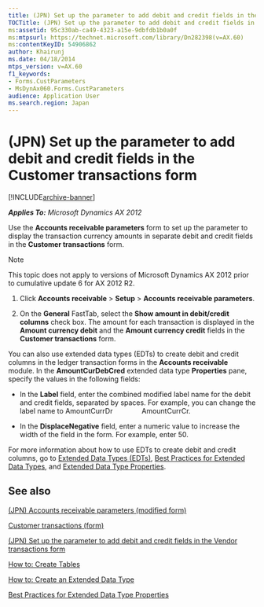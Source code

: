 ```yaml
---
title: (JPN) Set up the parameter to add debit and credit fields in the Customer transactions form
TOCTitle: (JPN) Set up the parameter to add debit and credit fields in the Customer transactions form
ms:assetid: 95c330ab-ca49-4323-a15e-9dbfdb1b0a0f
ms:mtpsurl: https://technet.microsoft.com/library/Dn282398(v=AX.60)
ms:contentKeyID: 54906862
author: Khairunj
ms.date: 04/18/2014
mtps_version: v=AX.60
f1_keywords:
- Forms.CustParameters
- MsDynAx060.Forms.CustParameters
audience: Application User
ms.search.region: Japan
---
```


# (JPN) Set up the parameter to add debit and credit fields in the Customer transactions form 


[!INCLUDE[archive-banner](includes/archive-banner.md)]


_**Applies To:** Microsoft Dynamics AX 2012_

Use the **Accounts receivable parameters** form to set up the parameter to display the transaction currency amounts in separate debit and credit fields in the **Customer transactions** form.


> [!NOTE]
> <P>This topic does not apply to versions of Microsoft Dynamics AX 2012 prior to cumulative update 6 for AX 2012 R2.</P>



1.  Click **Accounts receivable** \> **Setup** \> **Accounts receivable parameters**.

2.  On the **General** FastTab, select the **Show amount in debit/credit columns** check box. The amount for each transaction is displayed in the **Amount currency debit** and the **Amount currency credit** fields in the **Customer transactions** form.

You can also use extended data types (EDTs) to create debit and credit columns in the ledger transaction forms in the **Accounts receivable** module. In the **AmountCurDebCred** extended data type **Properties** pane, specify the values in the following fields:

  - In the **Label** field, enter the combined modified label name for the debit and credit fields, separated by spaces. For example, you can change the label name to AmountCurrDr               AmountCurrCr.

  - In the **DisplaceNegative** field, enter a numeric value to increase the width of the field in the form. For example, enter 50.

For more information about how to use EDTs to create debit and credit columns, go to [Extended Data Types (EDTs)](https://technet.microsoft.com/library/ed713410-76c7-4b4e-9a27-a5ce9764743e.aspx), [Best Practices for Extended Data Types](https://technet.microsoft.com/library/34c58dad-942e-4c83-b374-4e0ec92d4ac2.aspx), and [Extended Data Type Properties](https://technet.microsoft.com/library/07eca44e-0ac8-4b08-906f-efaeabdf03fe.aspx).

## See also

[(JPN) Accounts receivable parameters (modified form)](https://technet.microsoft.com/library/jj664964\(v=ax.60\))

[Customer transactions (form)](https://technet.microsoft.com/library/aa634902\(v=ax.60\))

[(JPN) Set up the parameter to add debit and credit fields in the Vendor transactions form](jpn-set-up-the-parameter-to-add-debit-and-credit-fields-in-the-vendor-transactions-form.md)

[How to: Create Tables](https://technet.microsoft.com/library/e83b5c11-f77b-4eb5-b57b-e73ad0fd4b3e.aspx)

[How to: Create an Extended Data Type](https://technet.microsoft.com/library/6292481f-1d73-46e9-8b46-18ab7de9a71d.aspx)

[Best Practices for Extended Data Type Properties](https://msdn.microsoft.com/library/aa621435\(v=ax.50\).aspx)

  


